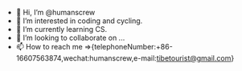 - 👋 Hi, I’m @humanscrew
- 👀 I’m interested in coding and cycling.
- 🌱 I’m currently learning CS.
- 💞️ I’m looking to collaborate on ...
- 📫 How to reach me =>{telephoneNumber:+86-16607563874,wechat:humanscrew,e-mail:tibetourist@gmail.com}
<!---
humanscrew/humanscrew is a ✨ special ✨ repository because its `README.md` (this file) appears on your GitHub profile.
You can click the Preview link to take a look at your changes.
--->
